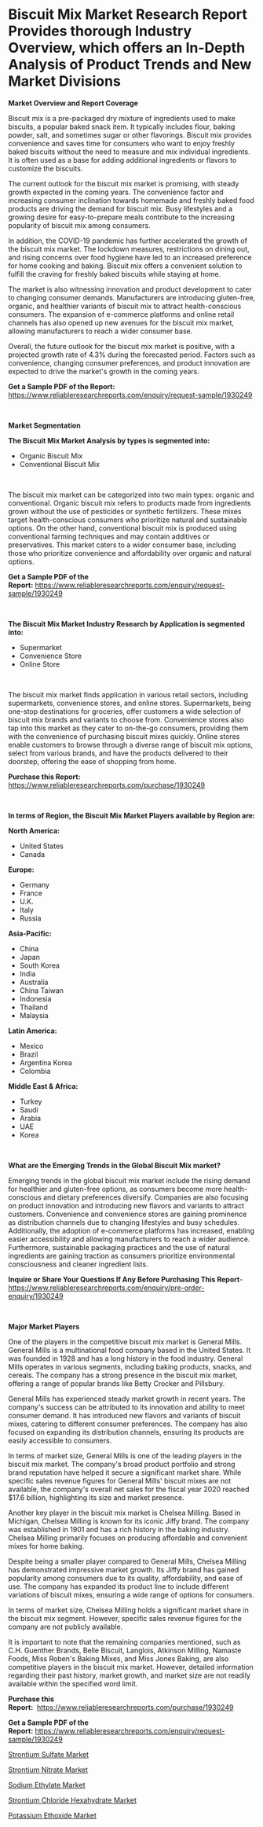 <p><h1>Biscuit Mix Market Research Report Provides thorough Industry Overview, which offers an In-Depth Analysis of Product Trends and New Market Divisions</h1></p><p><strong>Market Overview and Report Coverage</strong></p>
<p><p>Biscuit mix is a pre-packaged dry mixture of ingredients used to make biscuits, a popular baked snack item. It typically includes flour, baking powder, salt, and sometimes sugar or other flavorings. Biscuit mix provides convenience and saves time for consumers who want to enjoy freshly baked biscuits without the need to measure and mix individual ingredients. It is often used as a base for adding additional ingredients or flavors to customize the biscuits.</p><p>The current outlook for the biscuit mix market is promising, with steady growth expected in the coming years. The convenience factor and increasing consumer inclination towards homemade and freshly baked food products are driving the demand for biscuit mix. Busy lifestyles and a growing desire for easy-to-prepare meals contribute to the increasing popularity of biscuit mix among consumers.</p><p>In addition, the COVID-19 pandemic has further accelerated the growth of the biscuit mix market. The lockdown measures, restrictions on dining out, and rising concerns over food hygiene have led to an increased preference for home cooking and baking. Biscuit mix offers a convenient solution to fulfill the craving for freshly baked biscuits while staying at home.</p><p>The market is also witnessing innovation and product development to cater to changing consumer demands. Manufacturers are introducing gluten-free, organic, and healthier variants of biscuit mix to attract health-conscious consumers. The expansion of e-commerce platforms and online retail channels has also opened up new avenues for the biscuit mix market, allowing manufacturers to reach a wider consumer base.</p><p>Overall, the future outlook for the biscuit mix market is positive, with a projected growth rate of 4.3% during the forecasted period. Factors such as convenience, changing consumer preferences, and product innovation are expected to drive the market's growth in the coming years.</p></p>
<p><strong>Get a Sample PDF of the Report:</strong> <a href="https://www.reliableresearchreports.com/enquiry/request-sample/1930249">https://www.reliableresearchreports.com/enquiry/request-sample/1930249</a></p>
<p>&nbsp;</p>
<p><strong>Market Segmentation</strong></p>
<p><strong>The Biscuit Mix Market Analysis by types is segmented into:</strong></p>
<p><ul><li>Organic Biscuit Mix</li><li>Conventional Biscuit Mix</li></ul></p>
<p>&nbsp;</p>
<p><p>The biscuit mix market can be categorized into two main types: organic and conventional. Organic biscuit mix refers to products made from ingredients grown without the use of pesticides or synthetic fertilizers. These mixes target health-conscious consumers who prioritize natural and sustainable options. On the other hand, conventional biscuit mix is produced using conventional farming techniques and may contain additives or preservatives. This market caters to a wider consumer base, including those who prioritize convenience and affordability over organic and natural options.</p></p>
<p><strong>Get a Sample PDF of the Report:</strong>&nbsp;<a href="https://www.reliableresearchreports.com/enquiry/request-sample/1930249">https://www.reliableresearchreports.com/enquiry/request-sample/1930249</a></p>
<p>&nbsp;</p>
<p><strong>The Biscuit Mix Market Industry Research by Application is segmented into:</strong></p>
<p><ul><li>Supermarket</li><li>Convenience Store</li><li>Online Store</li></ul></p>
<p>&nbsp;</p>
<p><p>The biscuit mix market finds application in various retail sectors, including supermarkets, convenience stores, and online stores. Supermarkets, being one-stop destinations for groceries, offer customers a wide selection of biscuit mix brands and variants to choose from. Convenience stores also tap into this market as they cater to on-the-go consumers, providing them with the convenience of purchasing biscuit mixes quickly. Online stores enable customers to browse through a diverse range of biscuit mix options, select from various brands, and have the products delivered to their doorstep, offering the ease of shopping from home.</p></p>
<p><strong>Purchase this Report:</strong>&nbsp; <a href="https://www.reliableresearchreports.com/purchase/1930249">https://www.reliableresearchreports.com/purchase/1930249</a></p>
<p>&nbsp;</p>
<p><strong>In terms of Region, the Biscuit Mix Market Players available by Region are:</strong></p>
<p>
    <p> <strong> North America: </strong>
        <ul>
            <li>United States</li>
            <li>Canada</li>
        </ul>
        </p> 
    <p> <strong> Europe: </strong>
        <ul>
            <li>Germany</li>
            <li>France</li>
            <li>U.K.</li>
            <li>Italy</li>
            <li>Russia</li>
        </ul>
        </p> 
    <p> <strong> Asia-Pacific: </strong>
        <ul>
            <li>China</li>
            <li>Japan</li>
            <li>South Korea</li>
            <li>India</li>
            <li>Australia</li>
            <li>China Taiwan</li>
            <li>Indonesia</li>
            <li>Thailand</li>
            <li>Malaysia</li>
        </ul>
        </p> 
    <p> <strong> Latin America: </strong>
        <ul>
            <li>Mexico</li>
            <li>Brazil</li>
            <li>Argentina Korea</li>
            <li>Colombia</li>
        </ul>
        </p> 
    <p> <strong> Middle East & Africa: </strong>
        <ul>
            <li>Turkey</li>
            <li>Saudi</li>
            <li>Arabia</li>
            <li>UAE</li>
            <li>Korea</li>
        </ul>
    </p>
    </p>
<p>&nbsp;</p>
<p><strong>What are the Emerging Trends in the Global Biscuit Mix market?</strong></p>
<p><p>Emerging trends in the global biscuit mix market include the rising demand for healthier and gluten-free options, as consumers become more health-conscious and dietary preferences diversify. Companies are also focusing on product innovation and introducing new flavors and variants to attract customers. Convenience and convenience stores are gaining prominence as distribution channels due to changing lifestyles and busy schedules. Additionally, the adoption of e-commerce platforms has increased, enabling easier accessibility and allowing manufacturers to reach a wider audience. Furthermore, sustainable packaging practices and the use of natural ingredients are gaining traction as consumers prioritize environmental consciousness and cleaner ingredient lists.</p></p>
<p><strong>Inquire or Share Your Questions If Any Before Purchasing This Report</strong>- <a href="https://www.reliableresearchreports.com/enquiry/pre-order-enquiry/1930249">https://www.reliableresearchreports.com/enquiry/pre-order-enquiry/1930249</a></p>
<p>&nbsp;</p>
<p><strong>Major Market Players</strong></p>
<p><p>One of the players in the competitive biscuit mix market is General Mills. General Mills is a multinational food company based in the United States. It was founded in 1928 and has a long history in the food industry. General Mills operates in various segments, including baking products, snacks, and cereals. The company has a strong presence in the biscuit mix market, offering a range of popular brands like Betty Crocker and Pillsbury.</p><p>General Mills has experienced steady market growth in recent years. The company's success can be attributed to its innovation and ability to meet consumer demand. It has introduced new flavors and variants of biscuit mixes, catering to different consumer preferences. The company has also focused on expanding its distribution channels, ensuring its products are easily accessible to consumers.</p><p>In terms of market size, General Mills is one of the leading players in the biscuit mix market. The company's broad product portfolio and strong brand reputation have helped it secure a significant market share. While specific sales revenue figures for General Mills' biscuit mixes are not available, the company's overall net sales for the fiscal year 2020 reached $17.6 billion, highlighting its size and market presence.</p><p>Another key player in the biscuit mix market is Chelsea Milling. Based in Michigan, Chelsea Milling is known for its iconic Jiffy brand. The company was established in 1901 and has a rich history in the baking industry. Chelsea Milling primarily focuses on producing affordable and convenient mixes for home baking.</p><p>Despite being a smaller player compared to General Mills, Chelsea Milling has demonstrated impressive market growth. Its Jiffy brand has gained popularity among consumers due to its quality, affordability, and ease of use. The company has expanded its product line to include different variations of biscuit mixes, ensuring a wide range of options for consumers.</p><p>In terms of market size, Chelsea Milling holds a significant market share in the biscuit mix segment. However, specific sales revenue figures for the company are not publicly available.</p><p>It is important to note that the remaining companies mentioned, such as C.H. Guenther Brands, Belle Biscuit, Langlois, Atkinson Milling, Namaste Foods, Miss Roben's Baking Mixes, and Miss Jones Baking, are also competitive players in the biscuit mix market. However, detailed information regarding their past history, market growth, and market size are not readily available within the specified word limit.</p></p>
<p><strong>Purchase this Report:</strong>&nbsp;&nbsp;<a href="https://www.reliableresearchreports.com/purchase/1930249">https://www.reliableresearchreports.com/purchase/1930249</a></p>
<p></p>
<p><strong>Get a Sample PDF of the Report:</strong>&nbsp;<a href="https://www.reliableresearchreports.com/enquiry/request-sample/1930249">https://www.reliableresearchreports.com/enquiry/request-sample/1930249</a></p>
<p><p><a href="https://medium.com/@jerrodhilll68/strontium-sulfate-market-research-report-its-history-and-forecast-2023-to-2030-2765f23bba4a">Strontium Sulfate Market</a></p><p><a href="https://medium.com/@boydsmitham726/strontium-nitrate-market-size-reveals-the-best-marketing-channels-in-global-industry-d6c6af200873">Strontium Nitrate Market</a></p><p><a href="https://medium.com/@cierrahayes645/sodium-ethylate-market-insight-market-trends-growth-forecasted-from-2023-to-2030-3a24765865ba">Sodium Ethylate Market</a></p><p><a href="https://medium.com/@royalhoeger626/strontium-chloride-hexahydrate-market-research-report-its-history-and-forecast-2023-to-2030-034687087a23">Strontium Chloride Hexahydrate Market</a></p><p><a href="https://medium.com/@joanacasper19/potassium-ethoxide-market-insights-into-market-cagr-market-trends-and-growth-strategies-8972189aca82">Potassium Ethoxide Market</a></p></p>